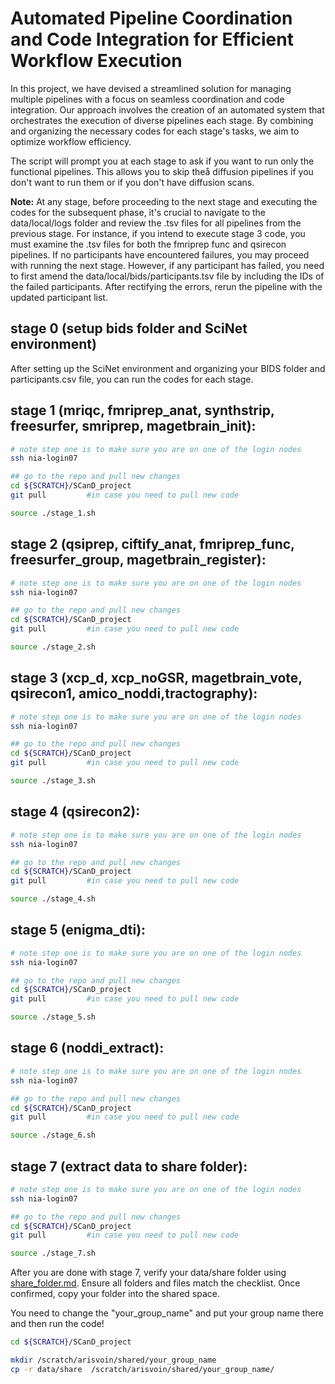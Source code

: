 # Automated Pipeline Coordination and Code Integration for Efficient Workflow Execution

In this project, we have devised a streamlined solution for managing multiple pipelines with a focus on seamless coordination and code integration. Our approach involves the creation of an automated system that orchestrates the execution of diverse pipelines each stage. By combining and organizing the necessary codes for each stage's tasks, we aim to optimize workflow efficiency.

The script will prompt you at each stage to ask if you want to run only the functional pipelines. This allows you to skip theå diffusion pipelines if you don't want to run them or if you don't have diffusion scans.

**Note:** At any stage, before proceeding to the next stage and executing the codes for the subsequent phase, it's crucial to navigate to the data/local/logs folder and review the .tsv files for all pipelines from the previous stage. For instance, if you intend to execute stage 3 code, you must examine the .tsv files for both the fmriprep func and qsirecon pipelines. If no participants have encountered failures, you may proceed with running the next stage. However, if any participant has failed, you need to first amend the data/local/bids/participants.tsv file by including the IDs of the failed participants. After rectifying the errors, rerun the pipeline with the updated participant list.

## stage 0 (setup bids folder and SciNet environment)

After setting up the SciNet environment and organizing your BIDS folder and participants.csv file, you can run the codes for each stage.

## stage 1 (mriqc, fmriprep_anat, synthstrip, freesurfer, smriprep, magetbrain_init):
```sh
# note step one is to make sure you are on one of the login nodes
ssh nia-login07

## go to the repo and pull new changes
cd ${SCRATCH}/SCanD_project
git pull         #in case you need to pull new code

source ./stage_1.sh
```


## stage 2 (qsiprep, ciftify_anat, fmriprep_func, freesurfer_group, magetbrain_register):

```sh
# note step one is to make sure you are on one of the login nodes
ssh nia-login07

## go to the repo and pull new changes
cd ${SCRATCH}/SCanD_project
git pull         #in case you need to pull new code

source ./stage_2.sh
```

## stage 3 (xcp_d, xcp_noGSR, magetbrain_vote, qsirecon1, amico_noddi,tractography):

```sh
# note step one is to make sure you are on one of the login nodes
ssh nia-login07

## go to the repo and pull new changes
cd ${SCRATCH}/SCanD_project
git pull         #in case you need to pull new code

source ./stage_3.sh
```

## stage 4 (qsirecon2):

```sh
# note step one is to make sure you are on one of the login nodes
ssh nia-login07

## go to the repo and pull new changes
cd ${SCRATCH}/SCanD_project
git pull         #in case you need to pull new code

source ./stage_4.sh
```
## stage 5 (enigma_dti):

```sh
# note step one is to make sure you are on one of the login nodes
ssh nia-login07

## go to the repo and pull new changes
cd ${SCRATCH}/SCanD_project
git pull         #in case you need to pull new code

source ./stage_5.sh
```

## stage 6 (noddi_extract):

```sh
# note step one is to make sure you are on one of the login nodes
ssh nia-login07

## go to the repo and pull new changes
cd ${SCRATCH}/SCanD_project
git pull         #in case you need to pull new code

source ./stage_6.sh
```

## stage 7 (extract data to share folder):

```sh
# note step one is to make sure you are on one of the login nodes
ssh nia-login07

## go to the repo and pull new changes
cd ${SCRATCH}/SCanD_project
git pull         #in case you need to pull new code

source ./stage_7.sh
```

After you are done with stage 7, verify your data/share folder using [share_folder.md](https://github.com/TIGRLab/SCanD_project/blob/main/share_folder.md). Ensure all folders and files match the checklist. Once confirmed, copy your folder into the shared space.

You need to change the "your_group_name" and put your group name there and then run the code!

```sh
cd ${SCRATCH}/SCanD_project

mkdir /scratch/arisvoin/shared/your_group_name
cp -r data/share  /scratch/arisvoin/shared/your_group_name/
```

